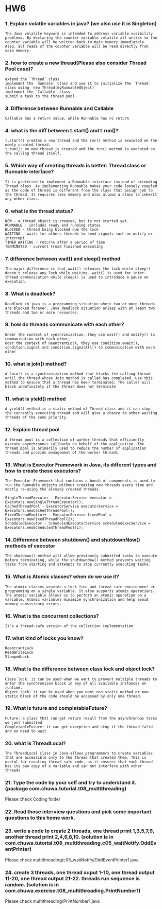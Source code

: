 # HW6
### 1. Explain volatile variables in java? (we also use it in Singleton)
```
The Java volatile keyword is intended to address variable visibility problems. By declaring the counter variable volatile all writes to the counter variable will be written back to main memory immediately. Also, all reads of the counter variable will be read directly from main memory.
```

### 2. how to create a new thread(Please also consider Thread Pool case)?
```
extend the `Thread` class
implement the `Runnale` class and use it to initialize the `Thread` class using `new Thread(myRunnableObject)`
implement the `Callable` class
submit a task to the thread pool
```

### 3. Difference between Runnable and Callable
```
Callable has a return value, while Runnable has no return
```

### 4. what is the diff between t.start() and t.run()?
```
t.start() creates a new thread and the run() method is executed on the newly created thread.
t.run(): no new thread is created and the run() method is executed on the calling thread itself.
```

### 5. Which way of creating threads is better: Thread class or Runnable interface?
```
It is preferred to implement a Runnable interface instead of extending Thread class. As implementing Runnable makes your code loosely coupled as the code of thread is different from the class that assign job to the thread. It requires less memory and also allows a class to inherit any other class.
```

### 6. what is the thread status?
```
NEW - a thread object is created, but is not started yet.
RUNNABLE - includes ready and running states
BLOCKED - thread being blocked due the lock
WAITING - waits for others threads to send signals such as notify or interrupt
TIMED_WAITING - returns after a period of time
TERMINATED - current tread finished executing
```

### 7. difference between wait() and sleep() method
```
The major difference is that wait() releases the lock while sleep() doesn't release any lock while waiting. wait() is used for inter-thread communication while sleep() is used to introduce a pause on execution.
```

### 8. What is deadlock?
```
Deadlock in java is a programming situation where two or more threads are blocked forever. Java deadlock situation arises with at least two threads and two or more resources.
```

### 9. how do threads communicate with each other?
```
Under the context of synchronization, they use wait() and notify() to communication with each other;
Uder the context of ReentrantLock, they use condition.await(), condition.signal and condition.signalAll() to communication with each other
```

### 10. what is join() method?
```
A Join() is a synchronization method that blocks the calling thread until the thread whose Join method is called has completed. Use this method to ensure that a thread has been terminated. The caller will block indefinitely if the thread does not terminate
```

### 11. what is yield() method
```
A yield() method is a static method of Thread class and it can stop the currently executing thread and will give a chance to other waiting threads of the same priority.
```

### 12. Explain thread pool
```
A thread pool is a collection of worker threads that efficiently execute asynchronous callbacks on behalf of the application. The thread pool is primarily used to reduce the number of application threads and provide management of the worker threads.
```

### 13. What is Executor Framework in Java, its different types and how to create these executors?
```
The Executor Framework that contains a bunch of components is used to run the Runnable objects without creating new threads every time and mostly re-using the already created threads.

SingleThreadExecutor - ExecutorService executor = Executors.newSingleThreadExecutor();
CachedThreadPool - ExecutorService executorService = Executors.newCachedThreadPool();
FixedThreadPool(n)+ - ExecutorService fixedPool = Executors.newFixedThreadPool(2);
ScheduledExecutor - ScheduledExecutorService scheduledExecService = Executors.newScheduledThreadPool(1);
```

### 14. Difference between shutdown() and shutdownNow() methods of executor
```
The shutdown() method will allow previously submitted tasks to execute before terminating, while the shutdownNow() method prevents waiting tasks from starting and attempts to stop currently executing tasks.
```

### 15. What is Atomic classes? when do we use it?
```
The atomic classes provide a lock-free and thread-safe environment or programming on a single variable. It also supports atomic operations.
The atomic variable allows us to perform an atomic operation on a variable. Atomic variables minimize synchronization and help avoid memory consistency errors.
```

### 16. What is the concurrent collections?
```
It's a thread-safe version of the collection implementation
```

### 17. what kind of locks you know?
```
ReentrantLock
ReadWriteLock
StampedLock
```

### 18. What is the difference between class lock and object lock?
```
Class lock: it can be used when we want to prevent multiple threads to enter the synchronized block in any of all available instances on runtime.
Object lock: it can be used when you want non-static method or non-static block of the code should be accessed by only one thread.
```

### 19. What is future and completableFuture?
```
Future: a class that can get return result from the asynchronous tasks we just submitted
CompletableFuture: it can get exception and stop if the thread falid and no need to wait
```

### 20. what is ThreadLocal?
```
The ThreadLocal class in Java allows programmers to create variables that are accessible only to the thread that created them. This is useful for creating thread-safe code, as it ensures that each thread has its own copy of a variable and can not interfere with other threads
```

### 21. Type the code by your self and try to understand it. (package com.chuwa.tutorial.t08_multithreading)
Please check Coding folder

### 22. Read those interview questions and pick some important questions to this home work.

### 23. write a code to create 2 threads, one thread print 1,3,5,7,9, another thread print 2,4,6,8,10. (solution is in com.chuwa.tutorial.t08_multithreading.c05_waitNotify.OddEventPrinter)
Please check multithreading/c05_waitNotify/OddEventPrinter1.java 

### 24. create 3 threads, one thread ouput 1-10, one thread output 11-20, one thread output 21-22. threads run sequence is random. (solution is in com.chuwa.exercise.t08_multithreading.PrintNumber1)
Please check multithreading/PrintNumber1.java















